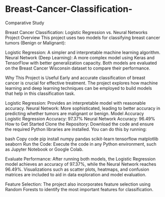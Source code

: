 # Breast-Cancer-Classification-

Comparative Study

Breast Cancer Classification: Logistic Regression vs. Neural Networks
Project Overview
This project uses two models for classifying breast cancer tumors (Benign or Malignant):

Logistic Regression: A simpler and interpretable machine learning algorithm.
Neural Network (Deep Learning): A more complex model using Keras and TensorFlow with better generalization capacity.
Both models are evaluated on the Breast Cancer Wisconsin dataset to compare their performance.

Why This Project is Useful
Early and accurate classification of breast cancer is crucial for effective treatment. The project explores how machine learning and deep learning techniques can be employed to build models that help in this classification task.

Logistic Regression: Provides an interpretable model with reasonable accuracy.
Neural Network: More sophisticated, leading to better accuracy in predicting whether tumors are malignant or benign.
Model Accuracy
Logistic Regression Accuracy: 97.37%
Neural Network Accuracy: 96.49%
How to Get Started
Clone the Repository: Download the code and ensure the required Python libraries are installed. You can do this by running:

bash
Copy code
pip install numpy pandas scikit-learn tensorflow matplotlib seaborn
Run the Code: Execute the code in any Python environment, such as Jupyter Notebook or Google Colab.

Evaluate Performance: After running both models, the Logistic Regression model achieves an accuracy of 97.37%, while the Neural Network reaches 96.49%. Visualizations such as scatter plots, heatmaps, and confusion matrices are included to aid in data exploration and model evaluation.

Feature Selection: The project also incorporates feature selection using Random Forests to identify the most important features for classification.
